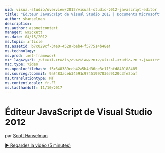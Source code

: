 ```yaml
---
uid: visual-studio/overview/2012/visual-studio-2012-javascript-editor
title: "Éditeur JavaScript de Visual Studio 2012 | Documents Microsoft"
author: shanselman
description: 
ms.author: aspnetcontent
manager: wpickett
ms.date: 08/15/2012
ms.topic: article
ms.assetid: b7c029cf-3fe0-4528-beb4-f577514b48ef
ms.technology: 
ms.prod: .net-framework
msc.legacyurl: /visual-studio/overview/2012/visual-studio-2012-javascript-editor
msc.type: video
ms.openlocfilehash: f5c648389ccb42a5b4d36ce3c113bfd840188485
ms.sourcegitcommit: 9a9483aceb34591c97451997036a9120c3fe2baf
ms.translationtype: MT
ms.contentlocale: fr-FR
ms.lasthandoff: 11/10/2017
---
```

<a name="visual-studio-2012-javascript-editor"></a>Éditeur JavaScript de Visual Studio 2012
====================
par [Scott Hanselman](https://github.com/shanselman)

[&#9654; Regardez la vidéo (5 minutes)](https://channel9.msdn.com/Blogs/ASP-NET-Site-Videos/visual-studio-2012-javascript-editor)
